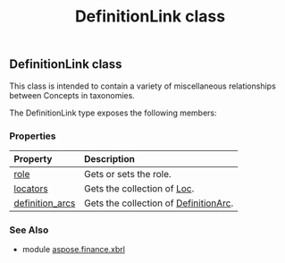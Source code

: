 ﻿---
title: DefinitionLink class
second_title: Aspose.Finance for Python via .NET API References
description: 
type: docs
weight: 130
url: /python-net/aspose.finance.xbrl/definitionlink/
is_root: false
---

## DefinitionLink class

This class is intended to contain a variety of miscellaneous relationships between Concepts in taxonomies.



The DefinitionLink type exposes the following members:

### Properties
| Property | Description |
| :- | :- |
| [role](/finance/python-net/aspose.finance.xbrl/definitionlink/role) | Gets or sets the role. |
| [locators](/finance/python-net/aspose.finance.xbrl/definitionlink/locators) | Gets the collection of [Loc](/finance/python-net/aspose.finance.xbrl/loc). |
| [definition_arcs](/finance/python-net/aspose.finance.xbrl/definitionlink/definition_arcs) | Gets the collection of [DefinitionArc](/finance/python-net/aspose.finance.xbrl/definitionarc). |


### See Also

* module [aspose.finance.xbrl](../)
